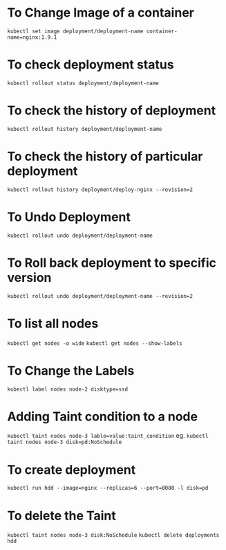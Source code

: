 # To Change Image of a container
`kubectl set image deployment/deployment-name container-name=nginx:1.9.1`

# To check deployment status
`kubectl rollout status deployment/deployment-name`

# To check the history of deployment
`kubectl rollout history deployment/deployment-name`

# To check the history of particular deployment
`kubectl rollout history deployment/deploy-nginx --revision=2`

# To Undo Deployment
`kubectl rollout undo deployment/deployment-name`

# To Roll back deployment to specific version
`kubectl rollout undo deployment/deployment-name --revision=2`

# To list all nodes
`kubectl get nodes -o wide` 
`kubectl get nodes --show-labels`

# To Change the Labels
`kubectl label nodes node-2 disktype=ssd`

# Adding Taint condition to a node
`kubectl taint nodes node-3 lable=value:taint_condition`
eg. `kubectl taint nodes node-3 disk=pd:NoSchedule`

# To create deployment
`kubectl run hdd --image=nginx --replicas=6 --port=8080 -l disk=pd`

# To delete the Taint
`kubectl taint nodes node-3 disk:NoSchedule`
`kubectl delete deployments hdd`
